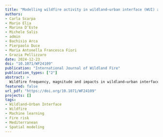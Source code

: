 ```yaml
---
title: "Modelling wildfire activity in wildland–urban interface (WUI) areas of Sardinia, Italy"
authors:
- Carla Scarpa
- Mario Elia
- Marina D’Este
- Michele Salis
- admin
- Bachisio Arca
- Pierpaolo Duce
- Maria Antonella Francesca Fiori
- Grazia Pellizzaro
date: 2024-12-23
doi: "10.1071/WF24109"
publication: "International Journal of Wildland Fire"
publication_types: ["2"]
abstract: >
  Wildfire frequency, magnitude and impacts in wildland–urban interface (WUI) areas are increasing in the Mediterranean Basin. We investigated the role played by socio-economic, vegetation, climatic, and zootechnical drivers on WUI wildfire patterns (area burned and wildfire ignitions) in Sardinia, Italy. We defined WUI as the 100-m buffer area of the anthropic layers. We created a comprehensive and multi-year dataset of explanatory variables and wildfires, and then trained a set of models and evaluated their performances in predicting WUI fires. We used the best models to assess the single variable’s importance and map wildfire patterns. Random Forest and Support Vector Machine were the best performing models. In broad terms, wildfire patterns at WUI were influenced by socio-economic factors and herbaceous vegetation types. Machine learning models can be useful tools to predict wildfire ignitions and area burned at WUI in Mediterranean areas. Improved knowledge of the main drivers of wildfires at WUI in fire-prone Mediterranean areas can foster the development or optimisation of wildfire risk reduction and prevention strategies.
featured: false
url_pdf: "https://doi.org/10.1071/WF24109"
projects: []
tags:
- Wildland–Urban Interface
- Wildfire
- Machine learning
- Fire risk
- Mediterranean
- Spatial modeling
---
```


